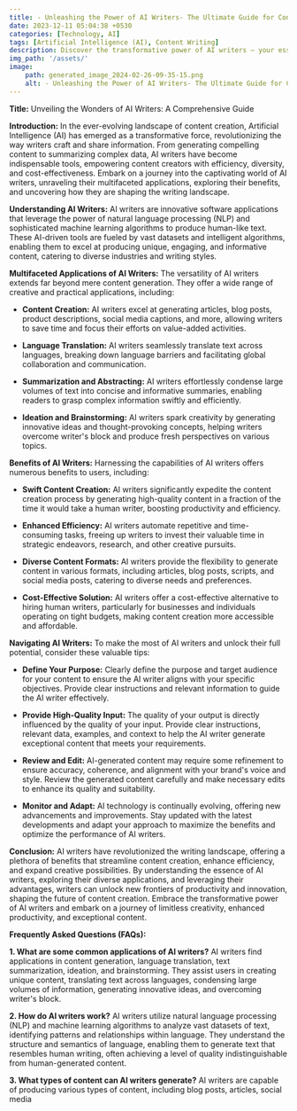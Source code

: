 ```yaml
---
title: - Unleashing the Power of AI Writers- The Ultimate Guide for Content Creators
date: 2023-12-11 05:04:38 +0530
categories: [Technology, AI]
tags: [Artificial Intelligence (AI), Content Writing]
description: Discover the transformative power of AI writers – your essential guide to revolutionizing content creation. Unleash the benefits of AI in writing, unlocking efficiency, diversity, and cost-effectiveness. Witness the dawn of a new era in content.
img_path: '/assets/'
image:
    path: generated_image_2024-02-26-09-35-15.png
    alt: - Unleashing the Power of AI Writers- The Ultimate Guide for Content Creators
---
```


<b>Title:</b> Unveiling the Wonders of AI Writers: A Comprehensive Guide

<b>Introduction:</b>
In the ever-evolving landscape of content creation, Artificial Intelligence (AI) has emerged as a transformative force, revolutionizing the way writers craft and share information. From generating compelling content to summarizing complex data, AI writers have become indispensable tools, empowering content creators with efficiency, diversity, and cost-effectiveness. Embark on a journey into the captivating world of AI writers, unraveling their multifaceted applications, exploring their benefits, and uncovering how they are shaping the writing landscape.

<b>Understanding AI Writers:</b>
AI writers are innovative software applications that leverage the power of natural language processing (NLP) and sophisticated machine learning algorithms to produce human-like text. These AI-driven tools are fueled by vast datasets and intelligent algorithms, enabling them to excel at producing unique, engaging, and informative content, catering to diverse industries and writing styles.

<b>Multifaceted Applications of AI Writers:</b>
The versatility of AI writers extends far beyond mere content generation. They offer a wide range of creative and practical applications, including:

- **Content Creation:** AI writers excel at generating articles, blog posts, product descriptions, social media captions, and more, allowing writers to save time and focus their efforts on value-added activities.

- **Language Translation:** AI writers seamlessly translate text across languages, breaking down language barriers and facilitating global collaboration and communication.

- **Summarization and Abstracting:** AI writers effortlessly condense large volumes of text into concise and informative summaries, enabling readers to grasp complex information swiftly and efficiently.

- **Ideation and Brainstorming:** AI writers spark creativity by generating innovative ideas and thought-provoking concepts, helping writers overcome writer's block and produce fresh perspectives on various topics.

<b>Benefits of AI Writers:</b>
Harnessing the capabilities of AI writers offers numerous benefits to users, including:

- **Swift Content Creation:** AI writers significantly expedite the content creation process by generating high-quality content in a fraction of the time it would take a human writer, boosting productivity and efficiency.

- **Enhanced Efficiency:** AI writers automate repetitive and time-consuming tasks, freeing up writers to invest their valuable time in strategic endeavors, research, and other creative pursuits.

- **Diverse Content Formats:** AI writers provide the flexibility to generate content in various formats, including articles, blog posts, scripts, and social media posts, catering to diverse needs and preferences.

- **Cost-Effective Solution:** AI writers offer a cost-effective alternative to hiring human writers, particularly for businesses and individuals operating on tight budgets, making content creation more accessible and affordable.

<b>Navigating AI Writers:</b>
To make the most of AI writers and unlock their full potential, consider these valuable tips:

- **Define Your Purpose:** Clearly define the purpose and target audience for your content to ensure the AI writer aligns with your specific objectives. Provide clear instructions and relevant information to guide the AI writer effectively.

- **Provide High-Quality Input:** The quality of your output is directly influenced by the quality of your input. Provide clear instructions, relevant data, examples, and context to help the AI writer generate exceptional content that meets your requirements.

- **Review and Edit:** AI-generated content may require some refinement to ensure accuracy, coherence, and alignment with your brand's voice and style. Review the generated content carefully and make necessary edits to enhance its quality and suitability.

- **Monitor and Adapt:** AI technology is continually evolving, offering new advancements and improvements. Stay updated with the latest developments and adapt your approach to maximize the benefits and optimize the performance of AI writers.

<b>Conclusion:</b>
AI writers have revolutionized the writing landscape, offering a plethora of benefits that streamline content creation, enhance efficiency, and expand creative possibilities. By understanding the essence of AI writers, exploring their diverse applications, and leveraging their advantages, writers can unlock new frontiers of productivity and innovation, shaping the future of content creation. Embrace the transformative power of AI writers and embark on a journey of limitless creativity, enhanced productivity, and exceptional content.

<b>Frequently Asked Questions (FAQs):</b>

<b>1. What are some common applications of AI writers?</b>
AI writers find applications in content generation, language translation, text summarization, ideation, and brainstorming. They assist users in creating unique content, translating text across languages, condensing large volumes of information, generating innovative ideas, and overcoming writer's block.

<b>2. How do AI writers work?</b>
AI writers utilize natural language processing (NLP) and machine learning algorithms to analyze vast datasets of text, identifying patterns and relationships within language. They understand the structure and semantics of language, enabling them to generate text that resembles human writing, often achieving a level of quality indistinguishable from human-generated content.

<b>3. What types of content can AI writers generate?</b>
AI writers are capable of producing various types of content, including blog posts, articles, social media